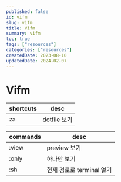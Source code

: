 ```yaml
---
published: false
id: vifm
slug: vifm
title: Vifm
summary: vifm
toc: true
tags: ["resources"]
categories: ["resources"]
createdDate: 2023-08-10
updatedDate: 2024-02-07
---
```


# Vifm

| shortcuts | desc         |
|-----------|--------------|
| za        | dotfile 보기 |

| commands | desc                      |
|----------|---------------------------|
| :view    | preview 보기              |
| :only    | 하나만 보기               |
| :sh      | 현재 경로로 terminal 열기 |

